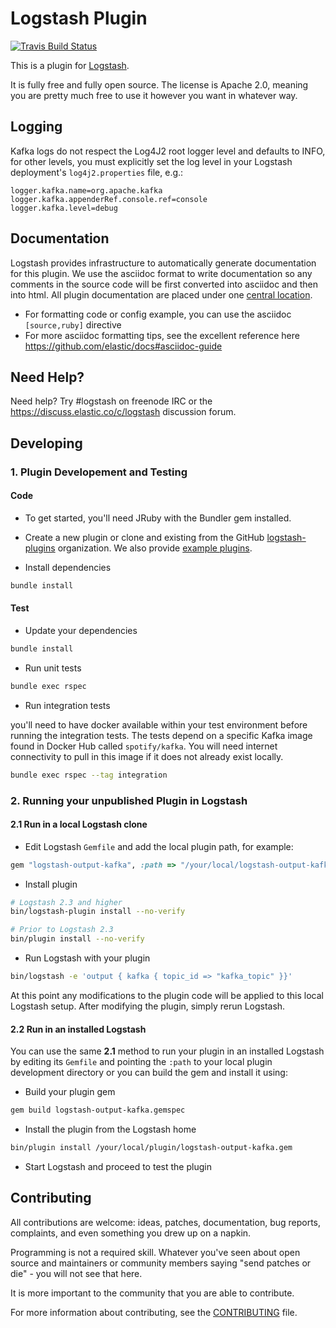 # Logstash Plugin

[![Travis Build Status](https://travis-ci.org/logstash-plugins/logstash-output-kafka.svg)](https://travis-ci.org/logstash-plugins/logstash-output-kafka)

This is a plugin for [Logstash](https://github.com/elastic/logstash).

It is fully free and fully open source. The license is Apache 2.0, meaning you are pretty much free to use it however you want in whatever way.

## Logging

Kafka logs do not respect the Log4J2 root logger level and defaults to INFO, for other levels, you must explicitly set the log level in your Logstash deployment's `log4j2.properties` file, e.g.:
```
logger.kafka.name=org.apache.kafka
logger.kafka.appenderRef.console.ref=console
logger.kafka.level=debug
```


## Documentation

Logstash provides infrastructure to automatically generate documentation for this plugin. We use the asciidoc format to write documentation so any comments in the source code will be first converted into asciidoc and then into html. All plugin documentation are placed under one [central location](http://www.elastic.co/guide/en/logstash/current/).

- For formatting code or config example, you can use the asciidoc `[source,ruby]` directive
- For more asciidoc formatting tips, see the excellent reference here https://github.com/elastic/docs#asciidoc-guide

## Need Help?

Need help? Try #logstash on freenode IRC or the https://discuss.elastic.co/c/logstash discussion forum.

## Developing

### 1. Plugin Developement and Testing

#### Code
- To get started, you'll need JRuby with the Bundler gem installed.

- Create a new plugin or clone and existing from the GitHub [logstash-plugins](https://github.com/logstash-plugins) organization. We also provide [example plugins](https://github.com/logstash-plugins?query=example).

- Install dependencies

```sh
bundle install
```

#### Test

- Update your dependencies

```sh
bundle install
```

- Run unit tests

```sh
bundle exec rspec
```

- Run integration tests

you'll need to have docker available within your test environment before 
running the integration tests. The tests depend on a specific Kafka image 
found in Docker Hub called `spotify/kafka`. You will need internet connectivity
to pull in this image if it does not already exist locally.

```sh
bundle exec rspec --tag integration
```

### 2. Running your unpublished Plugin in Logstash

#### 2.1 Run in a local Logstash clone

- Edit Logstash `Gemfile` and add the local plugin path, for example:
```ruby
gem "logstash-output-kafka", :path => "/your/local/logstash-output-kafka"
```
- Install plugin
```sh
# Logstash 2.3 and higher
bin/logstash-plugin install --no-verify

# Prior to Logstash 2.3
bin/plugin install --no-verify

```
- Run Logstash with your plugin
```sh
bin/logstash -e 'output { kafka { topic_id => "kafka_topic" }}'
```
At this point any modifications to the plugin code will be applied to this local Logstash setup. After modifying the plugin, simply rerun Logstash.

#### 2.2 Run in an installed Logstash

You can use the same **2.1** method to run your plugin in an installed Logstash by editing its `Gemfile` and pointing the `:path` to your local plugin development directory or you can build the gem and install it using:

- Build your plugin gem
```sh
gem build logstash-output-kafka.gemspec
```
- Install the plugin from the Logstash home
```sh
bin/plugin install /your/local/plugin/logstash-output-kafka.gem
```
- Start Logstash and proceed to test the plugin

## Contributing

All contributions are welcome: ideas, patches, documentation, bug reports, complaints, and even something you drew up on a napkin.

Programming is not a required skill. Whatever you've seen about open source and maintainers or community members  saying "send patches or die" - you will not see that here.

It is more important to the community that you are able to contribute.

For more information about contributing, see the [CONTRIBUTING](https://github.com/elastic/logstash/blob/master/CONTRIBUTING.md) file.
